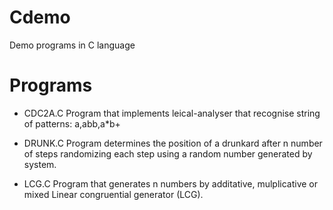 # Cdemo
Demo programs in C language

# Programs
  * CDC2A.C
    Program that implements leical-analyser that recognise string of patterns: a,abb,a*b+
    
  * DRUNK.C
    Program determines the position of a drunkard after n number of steps randomizing each step using a random number generated by system.
    
  * LCG.C
    Program that generates n numbers by additative, mulplicative or mixed Linear congruential generator (LCG).
